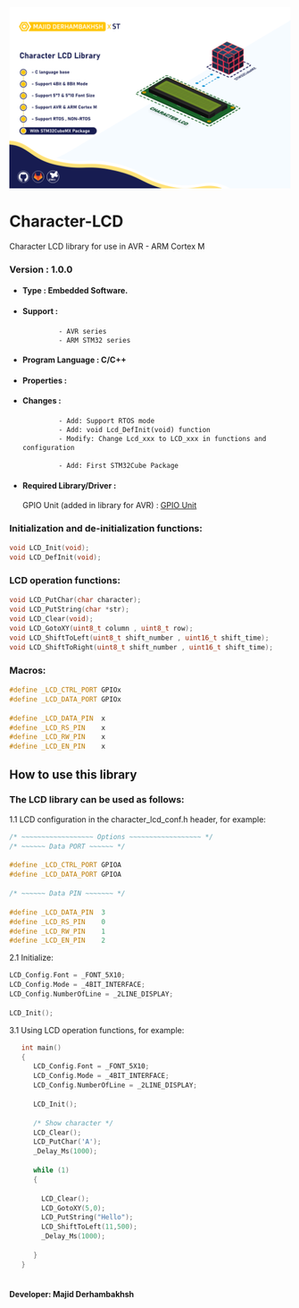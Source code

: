 ![Banner](CHLCD.png)

# Character-LCD
Character LCD library for use in AVR - ARM Cortex M

### Version : 1.0.0

- #### Type : Embedded Software.

- #### Support :  
               - AVR series  
               - ARM STM32 series  

- #### Program Language : C/C++

- #### Properties :

- #### Changes :  
               - Add: Support RTOS mode  
               - Add: void Lcd_DefInit(void) function  
               - Modify: Change Lcd_xxx to LCD_xxx in functions and configuration  

               - Add: First STM32Cube Package  

- #### Required Library/Driver :
  GPIO Unit (added in library for AVR) : [GPIO Unit](https://github.com/Majid-Derhambakhsh/gpio-unit)  


### Initialization and de-initialization functions:
```c++
void LCD_Init(void);
void LCD_DefInit(void);
``` 

### LCD operation functions:
```c++
void LCD_PutChar(char character);
void LCD_PutString(char *str);
void LCD_Clear(void);
void LCD_GotoXY(uint8_t column , uint8_t row);
void LCD_ShiftToLeft(uint8_t shift_number , uint16_t shift_time);
void LCD_ShiftToRight(uint8_t shift_number , uint16_t shift_time);
``` 

### Macros:
```c++
#define _LCD_CTRL_PORT GPIOx
#define _LCD_DATA_PORT GPIOx

#define _LCD_DATA_PIN  x
#define _LCD_RS_PIN    x
#define _LCD_RW_PIN    x
#define _LCD_EN_PIN    x
``` 

## How to use this library

### The LCD library can be used as follows:
1.1  LCD configuration in the character_lcd_conf.h header, for example:  
         
```c++
/* ~~~~~~~~~~~~~~~~~~ Options ~~~~~~~~~~~~~~~~~~ */
/* ~~~~~~ Data PORT ~~~~~~ */

#define _LCD_CTRL_PORT GPIOA
#define _LCD_DATA_PORT GPIOA

/* ~~~~~~ Data PIN ~~~~~~~ */

#define _LCD_DATA_PIN  3
#define _LCD_RS_PIN    0
#define _LCD_RW_PIN    1
#define _LCD_EN_PIN    2
```  
      
2.1  Initialize:  
        
```c++
LCD_Config.Font = _FONT_5X10;
LCD_Config.Mode = _4BIT_INTERFACE;
LCD_Config.NumberOfLine = _2LINE_DISPLAY;

LCD_Init();
```  
      
3.1  Using LCD operation functions, for example:  
```c++
   int main()
   {
      LCD_Config.Font = _FONT_5X10;
      LCD_Config.Mode = _4BIT_INTERFACE;
      LCD_Config.NumberOfLine = _2LINE_DISPLAY;

      LCD_Init();
      
      /* Show character */
      LCD_Clear();
      LCD_PutChar('A');
      _Delay_Ms(1000);

      while (1)
      {
        
        LCD_Clear();
        LCD_GotoXY(5,0);
        LCD_PutString("Hello");
        LCD_ShiftToLeft(11,500);
        _Delay_Ms(1000);
        
      }
   }
       
```

#### Developer: Majid Derhambakhsh

